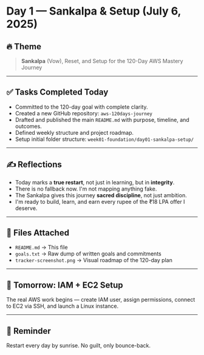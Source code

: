 # Day 1 — Sankalpa & Setup (July 6, 2025)

## 🔥 Theme
> **Sankalpa** (Vow), Reset, and Setup for the 120-Day AWS Mastery Journey

---

## ✅ Tasks Completed Today

- Committed to the 120-day goal with complete clarity.
- Created a new GitHub repository: `aws-120days-journey`
- Drafted and published the main `README.md` with purpose, timeline, and outcomes.
- Defined weekly structure and project roadmap.
- Setup initial folder structure: `week01-foundation/day01-sankalpa-setup/`

---

## ✍️ Reflections

- Today marks a **true restart**, not just in learning, but in **integrity**.
- There is no fallback now. I'm not mapping anything fake.
- The Sankalpa gives this journey **sacred discipline**, not just ambition.
- I'm ready to build, learn, and earn every rupee of the ₹18 LPA offer I deserve.

---

## 📌 Files Attached

- `README.md` → This file
- `goals.txt` → Raw dump of written goals and commitments
- `tracker-screenshot.png` → Visual roadmap of the 120-day plan

---

## 🎯 Tomorrow: IAM + EC2 Setup

The real AWS work begins — create IAM user, assign permissions, connect to EC2 via SSH, and launch a Linux instance.

---

## 🔁 Reminder
Restart every day by sunrise. No guilt, only bounce-back.
